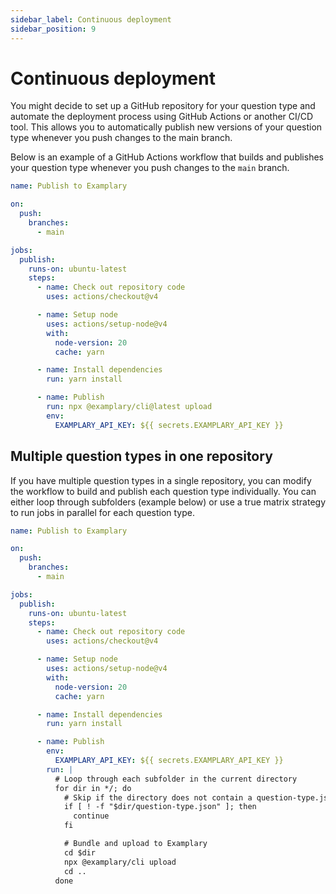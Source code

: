 ```yaml
---
sidebar_label: Continuous deployment
sidebar_position: 9
---
```


# Continuous deployment

You might decide to set up a GitHub repository for your question type and automate the deployment process using GitHub Actions or another CI/CD tool. This allows you to automatically publish new versions of your question type whenever you push changes to the main branch.

Below is an example of a GitHub Actions workflow that builds and publishes your question type whenever you push changes to the `main` branch.

```yaml title=".github/workflows/publish.yml"
name: Publish to Examplary

on:
  push:
    branches:
      - main

jobs:
  publish:
    runs-on: ubuntu-latest
    steps:
      - name: Check out repository code
        uses: actions/checkout@v4

      - name: Setup node
        uses: actions/setup-node@v4
        with:
          node-version: 20
          cache: yarn

      - name: Install dependencies
        run: yarn install

      - name: Publish
        run: npx @examplary/cli@latest upload
        env:
          EXAMPLARY_API_KEY: ${{ secrets.EXAMPLARY_API_KEY }}
```

## Multiple question types in one repository

If you have multiple question types in a single repository, you can modify the workflow to build and publish each question type individually. You can either loop through subfolders (example below) or use a true matrix strategy to run jobs in parallel for each question type.

```yaml title=".github/workflows/publish.yml"
name: Publish to Examplary

on:
  push:
    branches:
      - main

jobs:
  publish:
    runs-on: ubuntu-latest
    steps:
      - name: Check out repository code
        uses: actions/checkout@v4

      - name: Setup node
        uses: actions/setup-node@v4
        with:
          node-version: 20
          cache: yarn

      - name: Install dependencies
        run: yarn install

      - name: Publish
        env:
          EXAMPLARY_API_KEY: ${{ secrets.EXAMPLARY_API_KEY }}
        run: |
          # Loop through each subfolder in the current directory
          for dir in */; do
            # Skip if the directory does not contain a question-type.json file
            if [ ! -f "$dir/question-type.json" ]; then
              continue
            fi

            # Bundle and upload to Examplary
            cd $dir
            npx @examplary/cli upload
            cd ..
          done
```

